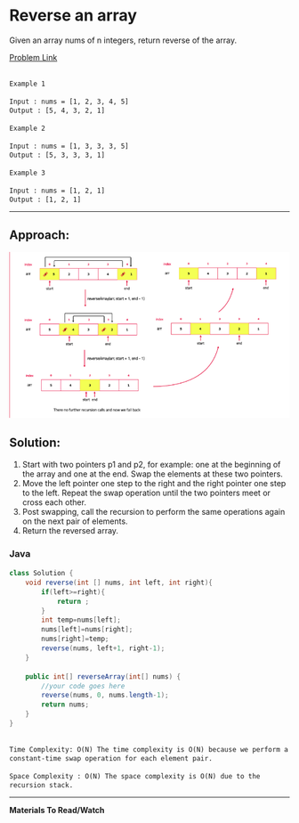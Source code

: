 # Reverse an array

Given an array nums of n integers, return reverse of the array.

[Problem Link]()

```

Example 1

Input : nums = [1, 2, 3, 4, 5]
Output : [5, 4, 3, 2, 1]

Example 2

Input : nums = [1, 3, 3, 3, 5]
Output : [5, 3, 3, 3, 1]

Example 3

Input : nums = [1, 2, 1]
Output : [1, 2, 1]

```

---

## **Approach**:

![alt text](./Images/reverse_an_array.png)

## **Solution**:

1. Start with two pointers p1 and p2, for example: one at the beginning of the array and one at the end. Swap the elements at these two pointers.
2. Move the left pointer one step to the right and the right pointer one step to the left. Repeat the swap operation until the two pointers meet or cross each other.
3. Post swapping, call the recursion to perform the same operations again on the next pair of elements.
4. Return the reversed array.

### Java

```Java
class Solution {
    void reverse(int [] nums, int left, int right){
        if(left>=right){
            return ;
        }
        int temp=nums[left];
        nums[left]=nums[right];
        nums[right]=temp;
        reverse(nums, left+1, right-1);
    }

    public int[] reverseArray(int[] nums) {
        //your code goes here
        reverse(nums, 0, nums.length-1);
        return nums;
    }
}

```

```

Time Complexity: O(N) The time complexity is O(N) because we perform a constant-time swap operation for each element pair.

Space Complexity : O(N) The space complexity is O(N) due to the recursion stack.

```

---

**Materials To Read/Watch**
